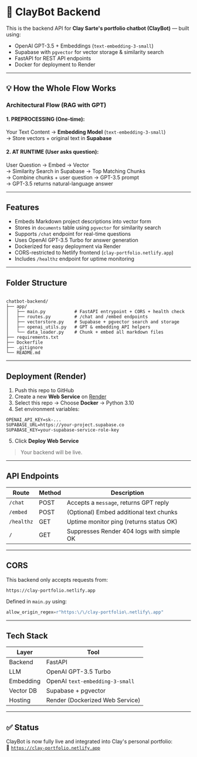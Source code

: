 # 🤖 ClayBot Backend

This is the backend API for **Clay Sarte's portfolio chatbot (ClayBot)** — built using:

- OpenAI GPT-3.5 + Embeddings (`text-embedding-3-small`)
- Supabase with `pgvector` for vector storage & similarity search
- FastAPI for REST API endpoints
- Docker for deployment to Render

---

## 💡 How the Whole Flow Works

### Architectural Flow (RAG with GPT)

#### 1. PREPROCESSING (One-time):
Your Text Content → **Embedding Model** (`text-embedding-3-small`)  
→ Store vectors + original text in **Supabase**

#### 2. AT RUNTIME (User asks question):
User Question → Embed → Vector  
→ Similarity Search in Supabase → Top Matching Chunks  
→ Combine chunks + user question → GPT-3.5 prompt  
→ GPT-3.5 returns natural-language answer

---

## Features

- Embeds Markdown project descriptions into vector form
- Stores in `documents` table using `pgvector` for similarity search
- Supports `/chat` endpoint for real-time questions
- Uses OpenAI GPT-3.5 Turbo for answer generation
- Dockerized for easy deployment via Render
- CORS-restricted to Netlify frontend (`clay-portfolio.netlify.app`)
- Includes `/healthz` endpoint for uptime monitoring

---

## Folder Structure

```

chatbot-backend/
├── app/
│   ├── main.py           # FastAPI entrypoint + CORS + health check
│   ├── routes.py         # /chat and /embed endpoints
│   ├── vectorstore.py    # Supabase + pgvector search and storage
│   ├── openai_utils.py   # GPT & embedding API helpers
│   └── data_loader.py    # Chunk + embed all markdown files
├── requirements.txt
├── Dockerfile
├── .gitignore
└── README.md

````

---

## Deployment (Render)

1. Push this repo to GitHub
2. Create a new **Web Service** on [Render](https://render.com)
3. Select this repo → Choose **Docker** → Python 3.10
4. Set environment variables:

```env
OPENAI_API_KEY=sk-...
SUPABASE_URL=https://your-project.supabase.co
SUPABASE_KEY=your-supabase-service-role-key
````

5. Click **Deploy Web Service**

> Your backend will be live.

---

## API Endpoints

| Route      | Method | Description                               |
| ---------- | ------ | ----------------------------------------- |
| `/chat`    | POST   | Accepts a `message`, returns GPT reply    |
| `/embed`   | POST   | (Optional) Embed additional text chunks   |
| `/healthz` | GET    | Uptime monitor ping (returns status OK)   |
| `/`        | GET    | Suppresses Render 404 logs with simple OK |

---

## CORS

This backend only accepts requests from:

```
https://clay-portfolio.netlify.app
```

Defined in `main.py` using:

```python
allow_origin_regex=r"https:\/\/clay-portfolio\.netlify\.app"
```

---

## Tech Stack

| Layer     | Tool                            |
| --------- | ------------------------------- |
| Backend   | FastAPI                         |
| LLM       | OpenAI GPT-3.5 Turbo            |
| Embedding | OpenAI `text-embedding-3-small` |
| Vector DB | Supabase + pgvector             |
| Hosting   | Render (Dockerized Web Service) |

---

## ✅ Status

ClayBot is now fully live and integrated into Clay's personal portfolio:  
🔗 [`https://clay-portfolio.netlify.app`](https://clay-portfolio.netlify.app)

```